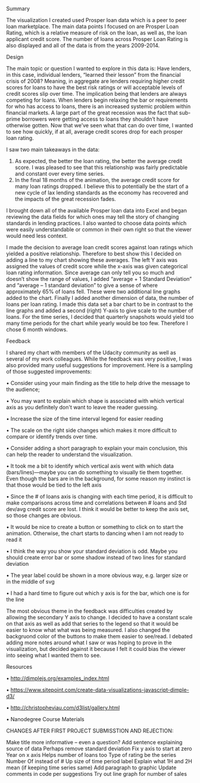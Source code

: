 Summary

The visualization I created used Prosper loan data which is a peer to peer loan marketplace.  The main data points I focused on are Prosper Loan Rating, which is a relative measure of risk on the loan, as well as, the loan applicant credit score.  The number of loans across Prosper Loan Rating is also displayed and all of the data is from the years 2009-2014.

Design

The main topic or question I wanted to explore in this data is:  Have lenders, in this case, individual lenders, “learned their lesson” from the financial crisis of 2008?  Meaning, in aggregate are lenders requiring higher credit scores for loans to have the best risk ratings or will acceptable levels of credit scores slip over time.  The implication being that lenders are always competing for loans.  When lenders begin relaxing the bar or requirements for who has access to loans, there is an increased systemic problem within financial markets.  A large part of the great recession was the fact that sub-prime borrowers were getting access to loans they shouldn’t have otherwise gotten.  Now that we’ve seen what that can do over time, I wanted to see how quickly, if at all, average credit scores drop for each prosper loan rating.  

I saw two main takeaways in the data: 

1)	As expected, the better the loan rating, the better the average credit score.   I was pleased to see that this relationship was fairly predictable and constant over every time series. 
2)	 In the final 18 months of the animation, the average credit score for many loan ratings dropped. I believe this to potentially be the start of a new cycle of lax lending standards as the economy has recovered and the impacts of the great recession fades.  

I brought down all of the available Prosper loan data into Excel and began reviewing the data fields for which ones may tell the story of changing standards in lending practices.  I also wanted to choose data points which were easily understandable or common in their own right so that the viewer would need less context.  

I made the decision to average loan credit scores against loan ratings which yielded a positive relationship.  Therefore to best show this I decided on adding a line to my chart showing these averages.  The left Y axis was assigned the values of credit score while the x-axis was given categorical loan rating information.  Since average can only tell you so much and doesn’t show the range of values, I added “average + 1 Standard Deviation” and “average – 1 standard deviation” to give a sense of where approximately 65% of loans fell.  These were two additional line graphs added to the chart.  Finally I added another dimension of data, the number of loans per loan rating.  I made this data set a bar chart to be in contrast to the line graphs and added a second (right) Y-axis to give scale to the number of loans.  For the time series, I decided that quarterly snapshots would yield too many time periods for the chart while yearly would be too few.  Therefore I chose 6 month windows. 

Feedback

I shared my chart with members of the Udacity community as well as several of my work colleagues.  While the feedback was very positive, I was also provided many useful suggestions for improvement.  Here is a sampling of those suggested improvements: 

•	Consider using your main finding as the title to help drive the message to the audience;

•	You may want to explain which shape is associated with which vertical axis as you definitely don't want to leave the reader guessing. 

•	Increase the size of the time interval legend for easier reading

•	The scale on the right side changes which makes it more difficult to compare or identify trends over time. 

•	Consider adding a short paragraph to explain your main conclusion, this can help the reader to understand the visualization.

•	It took me a bit to identify which vertical axis went with which data (bars/lines)—maybe you can do something to visually tie them together.  Even though the bars are in the background, for some reason my instinct is that those would be tied to the left axis

•	Since the # of loans axis is changing with each time period, it is difficult to make comparisons across time and correlations between # loans and Std dev/avg credit score are lost. I think it would be better to keep the axis set, so those changes are obvious.

•	It would be nice to create a button or something to click on to start the animation. Otherwise, the chart starts to dancing when I am not ready to read it

•	I think the way you show your standard deviation is odd. Maybe you should create error bar or some shadow instead of two lines for standard deviation

•	The year label could be shown in a more obvious way, e.g. larger size or in the middle of svg

•	I had a hard time to figure out which y axis is for the bar, which one is for the line

The most obvious theme in the feedback was difficulties created by allowing the secondary Y axis to change.  I decided to have a constant scale on that axis as well as add that series to the legend so that it would be easier to know what what was being measured.  I also changed the backgruond color of the buttons to make them easier to see/read.  I debated adding more notes around what I saw or was hoping to prove in the visualization, but decided against it because I felt it could bias the viewer into seeing what I wanted them to see. 

Resources

•	http://dimplejs.org/examples_index.html

•	https://www.sitepoint.com/create-data-visualizations-javascript-dimple-d3/

•	http://christopheviau.com/d3list/gallery.html

•	Nanodegree Course Materials


CHANGES AFTER FIRST PROJECT SUBMISSTION AND REJECTION: 

Make title more informative – even a question?
Add sentence explaining source of data
Perhaps remove standard deviation
Fix y axis to start at zero
Year on x axis 
Helps number of loans too
Type of rating be the series
Number Of instead of #
Up size of time period label
Explain what 1H and 2H mean (if keeping time series same)
Add paragraph to graphic
Update comments in code per suggestions
Try out line graph for number of sales

